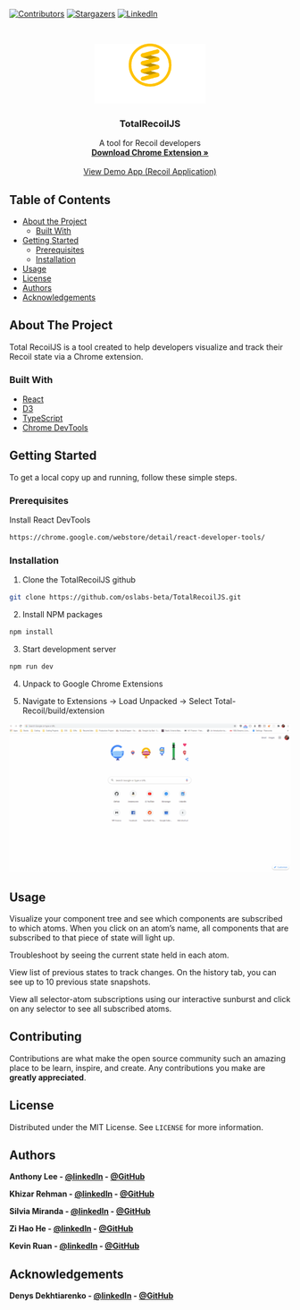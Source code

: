 <!--
*** Thanks for checking out this README Template. If you have a suggestion that would
*** make this better, please fork the TotalRecoilJS and create a pull request or simply open
*** an issue with the tag "enhancement".
*** Thanks again! Now go create something AMAZING! :D
***
***
***
*** To avoid retyping too much info. Do a search and replace for the following:
*** oslabs-beta, TotalRecoilJS, TotalRecoil_JS, totalrecoiljs@gmail.com
-->





<!-- PROJECT SHIELDS -->
<!--
*** I'm using markdown "reference style" links for readability.
*** Reference links are enclosed in brackets [ ] instead of parentheses ( ).
*** See the bottom of this document for the declaration of the reference variables
*** for contributors-url, forks-url, etc. This is an optional, concise syntax you may use.
*** https://www.markdownguide.org/basic-syntax/#reference-style-links
-->
[![Contributors][contributors-shield]][contributors-url]
[![Stargazers][stars-shield]][stars-url]
[![LinkedIn][linkedin-shield]][linkedin-url]



<!-- PROJECT LOGO -->
<br />
<p align="center">
  <a href="https://github.com/oslabs-beta/TotalRecoilJS">
    <img src="images/Total Recoilv2.png" alt="Logo" width="200" >
  </a>

  <h3 align="center">TotalRecoilJS</h3>

  <p align="center">
    A tool for Recoil developers
    <br />
    <a href="https://github.com/oslabs-beta/TotalRecoilJS"><strong>Download Chrome Extension »</strong></a>
    <br />
    <br />
    <a href="https://github.com/oslabs-beta/TotalRecoilJS/blob/master/README.md">View Demo  App (Recoil Application)</a>
    
  </p>
</p>



<!-- TABLE OF CONTENTS -->
## Table of Contents

* [About the Project](#about-the-project)
  * [Built With](#built-with)
* [Getting Started](#getting-started)
  * [Prerequisites](#prerequisites)
  * [Installation](#installation)
* [Usage](#usage)
* [License](#license)
* [Authors](#authors)
* [Acknowledgements](#acknowledgements)



<!-- ABOUT THE PROJECT -->
## About The Project



Total RecoilJS is a tool created to help developers visualize and track their Recoil state via a Chrome extension.



### Built With

* [React](https://reactjs.org/)
* [D3](https://d3js.org/)
* [TypeScript](https://www.typescriptlang.org/)
* [Chrome DevTools](https://developers.google.com/web/tools/chrome-devtools)




<!-- GETTING STARTED -->
## Getting Started

To get a local copy up and running, follow these simple steps.

### Prerequisites

Install React DevTools
```sh
https://chrome.google.com/webstore/detail/react-developer-tools/
```

### Installation
 
1. Clone the TotalRecoilJS github
```sh
git clone https://github.com/oslabs-beta/TotalRecoilJS.git
```
2. Install NPM packages
```sh
npm install
```
3. Start development server
```sh
npm run dev
```
4. Unpack to Google Chrome Extensions 

5. Navigate to Extensions -> Load Unpacked -> Select Total-Recoil/build/extension

![](/images/install.gif)



<!-- USAGE EXAMPLES -->
## Usage


Visualize your component tree and see which components are subscribed to which atoms. When you click on an atom’s name, all components that are subscribed to that piece of state will light up.

Troubleshoot by seeing the current state held in each atom. 

<insert gif of atom state>

View list of previous states to track changes. 
On the history tab, you can see up to 10 previous state snapshots.

<insert gif of history>

 View all selector-atom subscriptions using our interactive sunburst and click on any selector to see all subscribed atoms.

<insert gif of sunburst image>




<!-- CONTRIBUTING -->
## Contributing

Contributions are what make the open source community such an amazing place to be learn, inspire, and create. Any contributions you make are **greatly appreciated**.



<!-- LICENSE -->
## License

Distributed under the MIT License. See `LICENSE` for more information.



<!-- CONTACT -->
## Authors

<strong>Anthony Lee - [@linkedIn](https://www.linkedin.com/in/anthony-lee27/) - [@GitHub](https://github.com/anthonylee2797)

<strong>Khizar Rehman - [@linkedIn](https://www.linkedin.com/in/khizar-rehman-a125711b4/) - [@GitHub](https://github.com/keyz-man)

<strong>Silvia Miranda - [@linkedIn](https://www.linkedin.com/in/silviakempmiranda/) - [@GitHub](https://github.com/silvia-miranda)

<strong>Zi Hao He - [@linkedIn](https://www.linkedin.com/in/zi-hao-he/) - [@GitHub](https://github.com/exquizzle)

<strong>Kevin Ruan - [@linkedIn](https://www.linkedin.com/in/kevin-ruan-7799711b1/) - [@GitHub](https://github.com/kevinr108)



<!-- ACKNOWLEDGEMENTS -->
## Acknowledgements

Denys Dekhtiarenko - [@linkedIn](https://www.linkedin.com/in/denysdekhtiarenko/) - [@GitHub](https://github.com/denskarlet)







<!-- MARKDOWN LINKS & IMAGES -->
<!-- https://www.markdownguide.org/basic-syntax/#reference-style-links -->
[contributors-shield]: https://github.com/oslabs-beta/TotalRecoilJS/graphs/contributors
[contributors-url]: https://github.com/oslabs-beta/TotalRecoilJS/graphs/contributors
[forks-shield]: https://img.shields.io/github/forks/othneildrew/Best-README-Template.svg?style=flat-square
[forks-url]: https://github.com/othneildrew/Best-README-Template/network/members
[stars-shield]: https://img.shields.io/github/stars/othneildrew/Best-README-Template.svg?style=flat-square
[stars-url]: https://github.com/oslabs-beta/TotalRecoilJS/stargazers
[issues-shield]: https://img.shields.io/github/issues/othneildrew/Best-README-Template.svg?style=flat-square

[license-url]: https://github.com/othneildrew/Best-README-Template/blob/master/LICENSE.txt
[linkedin-shield]: https://img.shields.io/badge/-LinkedIn-black.svg?style=flat-square&logo=linkedin&colorB=555
[linkedin-url]: https://linkedin.com/in/othneildrew
[product-screenshot]: images/screenshot.png
